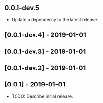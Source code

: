 ## 0.0.1-dev.5

 - Update a dependency to the latest release.

## [0.0.1-dev.4] - 2019-01-01
## [0.0.1-dev.3] - 2019-01-01
## [0.0.1-dev.2] - 2019-01-01
## [0.0.1] - 2019-01-01

* TODO: Describe initial release.
